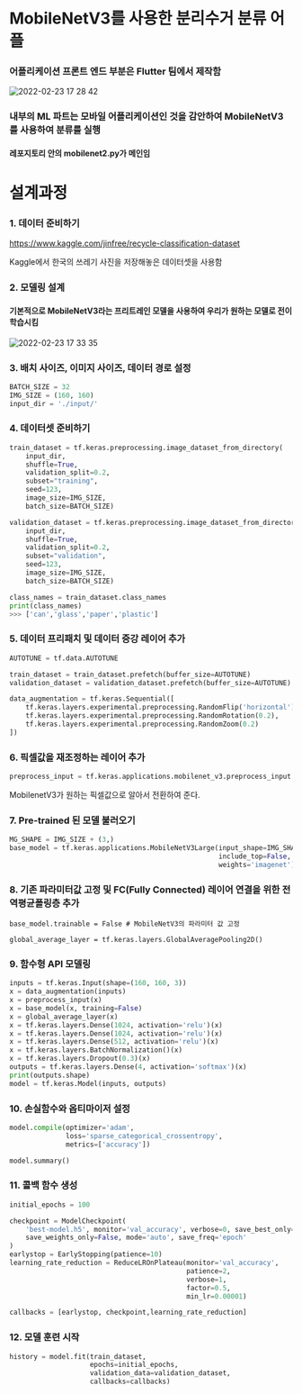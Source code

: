 ﻿# MobileNetV3를 사용한 분리수거 분류 어플
 
 
### 어플리케이션 프론트 엔드 부분은 Flutter 팀에서 제작함
![2022-02-23 17 28 42](https://user-images.githubusercontent.com/87767242/155284095-6b1abd8e-9dbe-45e4-aa08-52918e1b1da6.png)


### 내부의 ML 파트는 모바일 어플리케이션인 것을 감안하여 MobileNetV3 를 사용하여 분류를 실행

#### 레포지토리 안의 mobilenet2.py가 메인임


# 설계과정

### 1. 데이터 준비하기
https://www.kaggle.com/jinfree/recycle-classification-dataset

Kaggle에서 한국의 쓰레기 사진을 저장해놓은 데이터셋을 사용함


### 2. 모델링 설계
#### 기본적으로 MobileNetV3라는 프리트레인 모델을 사용하여 우리가 원하는 모델로 전이 학습시킴
![2022-02-23 17 33 35](https://user-images.githubusercontent.com/87767242/155284691-76c483bf-7111-4baa-97cb-5812c8cc9b2c.png)

### 3. 배치 사이즈, 이미지 사이즈, 데이터 경로 설정
```python
BATCH_SIZE = 32
IMG_SIZE = (160, 160)
input_dir = './input/'
```

### 4. 데이터셋 준비하기
```python
train_dataset = tf.keras.preprocessing.image_dataset_from_directory(
    input_dir,
    shuffle=True,
    validation_split=0.2,
    subset="training",
    seed=123,
    image_size=IMG_SIZE,
    batch_size=BATCH_SIZE)

validation_dataset = tf.keras.preprocessing.image_dataset_from_directory(
    input_dir,
    shuffle=True,
    validation_split=0.2,
    subset="validation",
    seed=123,
    image_size=IMG_SIZE,
    batch_size=BATCH_SIZE)

class_names = train_dataset.class_names
print(class_names)
>>> ['can','glass','paper','plastic']
```

### 5. 데이터 프리패치 및 데이터 증강 레이어 추가
```python
AUTOTUNE = tf.data.AUTOTUNE

train_dataset = train_dataset.prefetch(buffer_size=AUTOTUNE)
validation_dataset = validation_dataset.prefetch(buffer_size=AUTOTUNE)

data_augmentation = tf.keras.Sequential([
    tf.keras.layers.experimental.preprocessing.RandomFlip('horizontal'),
    tf.keras.layers.experimental.preprocessing.RandomRotation(0.2),
    tf.keras.layers.experimental.preprocessing.RandomZoom(0.2)
])
```
### 6. 픽셀값을 재조정하는 레이어 추가
```python
preprocess_input = tf.keras.applications.mobilenet_v3.preprocess_input
```
MobilenetV3가 원하는 픽셀값으로 알아서 전환하여 준다.

### 7. Pre-trained 된 모델 불러오기
```python
MG_SHAPE = IMG_SIZE + (3,)
base_model = tf.keras.applications.MobileNetV3Large(input_shape=IMG_SHAPE,
                                                    include_top=False,
                                                    weights='imagenet')
```

### 8. 기존 파라미터값 고정 및 FC(Fully Connected) 레이어 연결을 위한 전역평균폴링층 추가
```pyhton
base_model.trainable = False # MobileNetV3의 파라미터 값 고정

global_average_layer = tf.keras.layers.GlobalAveragePooling2D()
```

### 9. 함수형 API 모델링
```python
inputs = tf.keras.Input(shape=(160, 160, 3))
x = data_augmentation(inputs)
x = preprocess_input(x)
x = base_model(x, training=False)
x = global_average_layer(x)
x = tf.keras.layers.Dense(1024, activation='relu')(x)
x = tf.keras.layers.Dense(1024, activation='relu')(x)
x = tf.keras.layers.Dense(512, activation='relu')(x)
x = tf.keras.layers.BatchNormalization()(x)
x = tf.keras.layers.Dropout(0.3)(x)
outputs = tf.keras.layers.Dense(4, activation='softmax')(x)
print(outputs.shape)
model = tf.keras.Model(inputs, outputs)
```

### 10. 손실함수와 옵티마이저 설정
```python
model.compile(optimizer='adam',
              loss='sparse_categorical_crossentropy',
              metrics=['accuracy'])

model.summary()
```

### 11. 콜백 함수 생성
```python
initial_epochs = 100

checkpoint = ModelCheckpoint(
    'best-model.h5', monitor='val_accuracy', verbose=0, save_best_only=True,
    save_weights_only=False, mode='auto', save_freq='epoch'
)
earlystop = EarlyStopping(patience=10)
learning_rate_reduction = ReduceLROnPlateau(monitor='val_accuracy',
                                            patience=2,
                                            verbose=1,
                                            factor=0.5,
                                            min_lr=0.00001)

callbacks = [earlystop, checkpoint,learning_rate_reduction]
```

### 12. 모델 훈련 시작
```python
history = model.fit(train_dataset,
                    epochs=initial_epochs,
                    validation_data=validation_dataset,
                    callbacks=callbacks)
```

